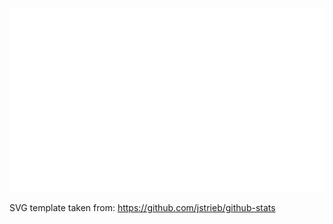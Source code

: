 ![Languages Used](./languages.svg#gh-dark-mode-only)

SVG template taken from: https://github.com/jstrieb/github-stats


<!---
nathan-on-git/nathan-on-git is a ✨ special ✨ repository because its `README.md` (this file) appears on your GitHub profile.
You can click the Preview link to take a look at your changes.
--->